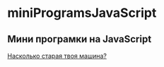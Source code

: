 # miniProgramsJavaScript

## Мини програмки на JavaScript


[Насколько старая твоя машина?](https://andoriweb.github.io/miniProgramsJavaScript/How_old_is_the_car/)
